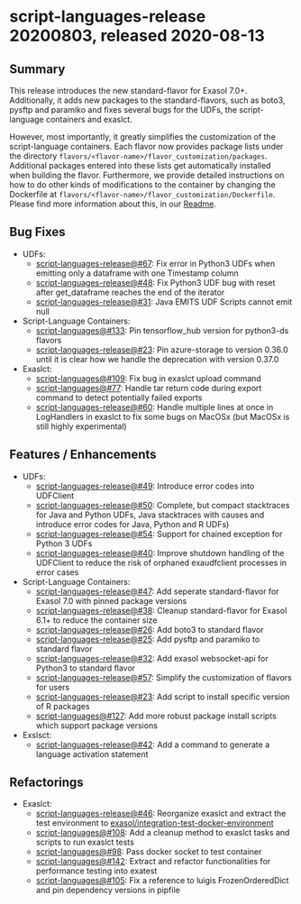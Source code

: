# script-languages-release 20200803, released 2020-08-13
 
## Summary
This release introduces the new standard-flavor for Exasol 7.0+. Additionally, it adds new packages to the standard-flavors, such as boto3, pysftp and paramiko and fixes several bugs for the UDFs, the script-language containers and exaslct. 

However, most importantly, it greatly simplifies the customization of the script-language containers. Each flavor now provides package lists under the directory `flavors/<flavor-name>/flavor_customization/packages`. Additional packages entered into these lists get automatically installed when building the flavor. Furthermore, we provide detailed instructions on how to do other kinds of modifications to the container by changing the Dockerfile at `flavors/<flavor-name>/flavor_customization/Dockerfile`. Please find more information about this, in our [Readme](https://github.com/exasol/script-languages-release#how-to-customize-an-existing-flavor).
 
## Bug Fixes

* UDFs:
  * [script-languages-release@#67](https://github.com/exasol/script-languages-release/issues/67): Fix error in Python3 UDFs when emitting only a dataframe with one Timestamp column 
  * [script-languages-release@#48](https://github.com/exasol/script-languages-release/pull/48): Fix Python3 UDF bug with reset after get_dataframe reaches the end of the iterator
  * [script-languages-release@#31](https://github.com/exasol/script-languages-release/issues/31): Java EMITS UDF Scripts cannot emit null
* Script-Language Containers:
  * [script-languages@#133](https://github.com/exasol/script-languages/pull/133): Pin tensorflow_hub version for python3-ds flavors
  * [script-languages-release@#23](https://github.com/exasol/script-languages-release/issues/70): Pin azure-storage to version 0.36.0 until it is clear how we handle the deprecation with version 0.37.0
* Exaslct:
  * [script-languages@#109](https://github.com/exasol/script-languages/pull/109): Fix bug in exaslct upload command
  * [script-languages@#77](https://github.com/exasol/script-languages/issues/77): Handle tar return code during export command to detect potentially failed exports
  * [script-languages-release@#60](https://github.com/exasol/script-languages-release/pull/60): Handle multiple lines at once in LogHandlers in exaslct to fix some bugs on MacOSx (but MacOSx is still highly experimental)
 
## Features / Enhancements
 
* UDFs:
  * [script-languages-release@#49](https://github.com/exasol/script-languages-release/pull/49): Introduce error codes into UDFClient
  * [script-languages-release@#50](https://github.com/exasol/script-languages-release/pull/50): Complete, but compact stacktraces for Java and Python UDFs, Java stacktraces with causes and introduce error codes for Java, Python and R UDFs)
  * [script-languages-release@#54](https://github.com/exasol/script-languages-release/pull/54): Support for chained exception for Python 3 UDFs
  * [script-languages-release@#40](https://github.com/exasol/script-languages-release/pull/40): Improve shutdown handling of the UDFClient to reduce the risk of orphaned exaudfclient processes in error cases
* Script-Language Containers:
  * [script-languages-release@#47](https://github.com/exasol/script-languages-release/pull/47): Add seperate standard-flavor for Exasol 7.0 with pinned package versions
  * [script-languages-release@#38](https://github.com/exasol/script-languages-release/pull/38): Cleanup standard-flavor for Exasol 6.1+ to reduce the container size
  * [script-languages-release@#26](https://github.com/exasol/script-languages-release/issues/26): Add boto3 to standard flavor 
  * [script-languages-release@#25](https://github.com/exasol/script-languages-release/issues/25): Add pysftp and paramiko to standard flavor
  * [script-languages-release@#32](https://github.com/exasol/script-languages-release/issues/32): Add exasol websocket-api for Python3 to standard flavor
  * [script-languages-release@#57](https://github.com/exasol/script-languages-release/issues/57): Simplify the customization of flavors for users
  * [script-languages-release@#23](https://github.com/exasol/script-languages-release/issues/23): Add script to install specific version of R packages
  * [script-languages@#127](https://github.com/exasol/script-languages/pull/127): Add more robust package install scripts which support package versions
* Exslsct:
  * [script-languages-release@#42](https://github.com/exasol/script-languages-release/pull/42): Add a command to generate a language activation statement

## Refactorings

* Exaslct:
  * [script-languages-release@#46](https://github.com/exasol/script-languages-release/pull/46): Reorganize exaslct and extract the test environment to [exasol/integration-test-docker-environment](https://github.com/exasol/integration-test-docker-environment)
  * [script-languages@#108](https://github.com/exasol/script-languages/pull/108): Add a cleanup method to exaslct tasks and scripts to run exaslct tests
  * [script-languages@#98](https://github.com/exasol/script-languages/pull/98): Pass docker socket to test container
  * [script-languages@#142](https://github.com/exasol/script-languages/pull/142): Extract and refactor functionalities for performance testing into exatest 
  * [script-languages@#105](https://github.com/exasol/script-languages/pull/105): Fix a reference to luigis FrozenOrderedDict and pin dependency versions in pipfile
